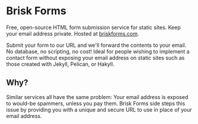 # Brisk Forms

Free, open-source HTML form submission service for static sites. Keep your email address private. Hosted at [briskforms.com](https://briskforms.com/).

Submit your form to our URL and we'll forward the contents to your email. No database, no scripting, no cost! Ideal for people wishing to implement a contact form without exposing your email address on static sites such as those created with Jekyll, Pelican, or Hakyll.

## Why?

Similar services all have the same problem: Your email address is exposed to would-be spammers, unless you pay them. Brisk Forms side steps this issue by providing you with a unique and secure URL to use in place of your email address.

